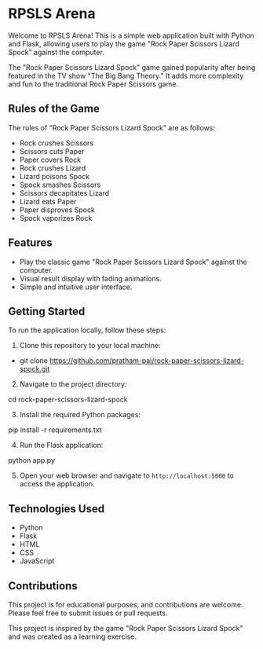 # RPSLS Arena

Welcome to RPSLS Arena! This is a simple web application built with Python and Flask, allowing users to play the game "Rock Paper Scissors Lizard Spock" against the computer.

The "Rock Paper Scissors Lizard Spock" game gained popularity after being featured in the TV show "The Big Bang Theory." It adds more complexity and fun to the traditional Rock Paper Scissors game.

## Rules of the Game

The rules of "Rock Paper Scissors Lizard Spock" are as follows:

- Rock crushes Scissors
- Scissors cuts Paper
- Paper covers Rock
- Rock crushes Lizard
- Lizard poisons Spock
- Spock smashes Scissors
- Scissors decapitates Lizard
- Lizard eats Paper
- Paper disproves Spock
- Spock vaporizes Rock

## Features

- Play the classic game "Rock Paper Scissors Lizard Spock" against the computer.
- Visual result display with fading animations.
- Simple and intuitive user interface.

## Getting Started

To run the application locally, follow these steps:

1. Clone this repository to your local machine:

 - git clone https://github.com/pratham-pai/rock-paper-scissors-lizard-spock.git

2. Navigate to the project directory:

cd rock-paper-scissors-lizard-spock

3. Install the required Python packages:

pip install -r requirements.txt

4. Run the Flask application:

python app.py

5. Open your web browser and navigate to `http://localhost:5000` to access the application.

## Technologies Used

- Python
- Flask
- HTML
- CSS
- JavaScript

## Contributions

This project is for educational purposes, and contributions are welcome. Please feel free to submit issues or pull requests.

This project is inspired by the game "Rock Paper Scissors Lizard Spock" and was created as a learning exercise.

